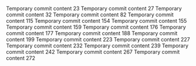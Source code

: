 Temporary commit content 23
Temporary commit content 27
Temporary commit content 32
Temporary commit content 82
Temporary commit content 115
Temporary commit content 154
Temporary commit content 155
Temporary commit content 159
Temporary commit content 176
Temporary commit content 177
Temporary commit content 188
Temporary commit content 199
Temporary commit content 223
Temporary commit content 227
Temporary commit content 232
Temporary commit content 239
Temporary commit content 242
Temporary commit content 267
Temporary commit content 272
